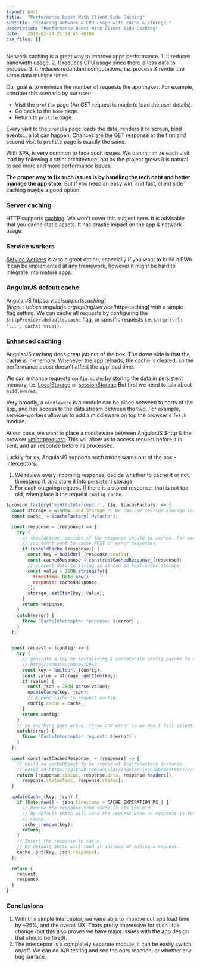 ```yaml
---
layout: post
title:  "Performance Boost With Client Side Caching"
subtitle: "Reducing network & CPU usage with cache & storage."
description: "Performance Boost With Client Side Caching"
date:   2018-02-04 21:29:43 +0200
css_files: []
---
```


Network caching is a great way to improve apps performance.
1\. It reduces bandwidth usage.
2\. It reduces CPU usage since there is less data to process.
3\. It reduces redundant computations, i.e. process & render the same data multiple times.

Our goal is to minimize the number of requests the app makes.
For example, consider this scenario by our user:

*   Visit the `profile` page (An GET request is made to load the user details).
*   Go back to the `home` page.
*   Return to `profile` page.

Every visit to the `profile` page loads the data, renders it to screen, bind events... a lot can happen.
Chances are the GET response at the first and second visit to `profile` page is exactly the same.

With SPA, is very common to face such issues.
We can minimize each visit load by following a strict architecture,
but as the project grows it is natural to see more and more performance issues.

**The proper way to fix such issues is by handling the tech debt and better manage the app state.**
But if you need an easy win, and fast, client side caching maybe a good option.

### Server caching

HTTP supports [caching](https://developers.google.com/web/fundamentals/performance/optimizing-content-efficiency/http-caching).
We won't cover this subject here.
It is advisable that you cache static assets. It has drastic impact on the app & network usage.

### Service workers

[Service workers](https://developers.google.com/web/ilt/pwa/introduction-to-service-worker-slides) is also a great option,
especially if you want to build a PWA. It can be implemented at any framework, however it might be hard to integrate into mature apps.

### AngularJS default cache

AngularJS $http service [supports caching](https://docs.angularjs.org/api/ng/service/$http#caching) with a simple flag setting.
We can cache all requests by configuring the `$httpProvider.defaults.cache` flag,
or specific requests i.e. `$http({url: '...', cache: true})`.

### Enhanced caching

AngularJS caching does great job out of the box. The down side is that the cache is in-memory.
Whenever the app reloads, the cache is cleared, so the performance boost doesn't affect the app load time.

We can enhance requests `config.cache` by storing the data in persistent memory, i.e. [LocalStorage](https://developer.mozilla.org/en-US/docs/Web/API/Window/localstorage) or [sessionStorage](https://developer.mozilla.org/en-US/docs/Web/API/Window/sessionStorage)
But first we need to talk about `middlewares`.

Very broadly, a `middleware` is a module can be place between to parts of the app, and has access to the data stream between the two.
For example, service-workers allow us to add a middleware on top the browser's `fetch` module.

At our case, we want to place a middleware between AngularJS $http & the browser [xmlhttprequest](https://developer.mozilla.org/en-US/docs/Web/API/XMLHttpRequest).
This will allow us to access request before it is sent, and an response before its processed.

Luckily for us, AngularJS supports such middelwares out of the box - [interceptors](https://docs.angularjs.org/api/ng/service/$http#interceptors).

1.  We review every incoming response, decide whether to cache it or not, timestamp it, and store it into persistent storage.
2.  For each outgoing request. If there is a stored response, that is not too old, when place it the request `config.cache`.

```javascript
$provide.factory('myHttpInterceptor', ($q, $cacheFactory) => {
  const storage = window.localStorage // We can use session storage instead.
  const cache_ = $cacheFactory('MyCache');

  const response = (response) => {
    try {
      // shouldCache_ decides if the response should be cached. For example,
      // you don't want to cache POST or error responses.
      if (shouldCache_(response)) {
        const key = buildUrl_(response.config);
        const cachedResponse = constructCachedResponse_(response);
        // convert data to string so it can be kept under storage_.
        const value = JSON.stringify({
          timestamp: Date.now(),
          response: cachedResponse,
        });
        storage_.setItem(key, value);
      }
      return response;
    }
    catch(error) {
      throw `CacheInterceptor.response: ${error}`;
    }
  };


  const request = (config) => {
    try {
      // generate a key by serializing & concatenate config params to url, i.e.
      // http://domain.com?a=1&b=2
      const key = buildUrl_(config);
      const value = storage_.getItem(key);
      if (value) {
        const json = JSON.parse(value);
        updateCache(key, json);
        // Append cache to request config.
        config.cache = cache_;
      }
      return config;
    }
    // In anything goes wrong, throw and error so we don't fail silently.
    catch(error) {
      throw `CacheInterceptor.request: ${error}`;
    }
  };

  const constructCachedResponse_ = (response) => {
    // build an cacheObject to be stored at $cacheFactory instance.
    // Based on https://github.com/angular/angular.js/blob/master/src/ng/http.js#L1372.
    return [response.status, response.data, response.headers(),
      response.statusText, response.status];
  }

  updateCache_(key, json) {
    if (Date.now() - json.timestamp > CACHE_EXPIRATION_MS_) {
      // Remove the response from cache if its too old.
      // By default $http will send the request when no response is found in th
      // cache.
      cache_.remove(key);
      return;
    }
    // Insert the response to cache.
    // By default $http will load it instead of making a request.
    cache_.put(key, json.response);
  };

  return {
    request,
    response,
  }
}
```

### Conclusions

1.  With this simple interceptor, we were able to improve out app load time by ~25%, and the overall UX. Thats pretty impressive for such little change (but this also proves we have major issues with the app design that should be fixed).
2.  The interceptor is a completely separate module, it can be easily switch on/off. We can do A/B testing and see the ours reaction, or whether any bug surface.